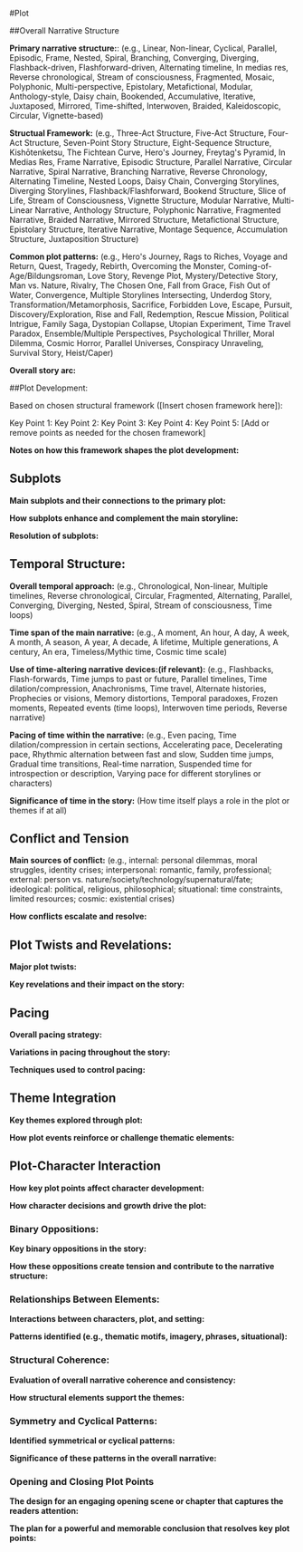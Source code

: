 #Plot

##Overall Narrative Structure

**Primary narrative structure:**:
(e.g., Linear, Non-linear, Cyclical, Parallel, Episodic, Frame, Nested, Spiral, Branching, Converging, Diverging, Flashback-driven, Flashforward-driven, Alternating timeline, In medias res, Reverse chronological, Stream of consciousness, Fragmented, Mosaic, Polyphonic, Multi-perspective, Epistolary, Metafictional, Modular, Anthology-style, Daisy chain, Bookended, Accumulative, Iterative, Juxtaposed, Mirrored, Time-shifted, Interwoven, Braided, Kaleidoscopic, Circular, Vignette-based)

**Structual Framework:**
(e.g., Three-Act Structure, Five-Act Structure, Four-Act Structure, Seven-Point Story Structure, Eight-Sequence Structure, Kishōtenketsu, The Fichtean Curve, Hero's Journey, Freytag's Pyramid, In Medias Res, Frame Narrative, Episodic Structure, Parallel Narrative, Circular Narrative, Spiral Narrative, Branching Narrative, Reverse Chronology, Alternating Timeline, Nested Loops, Daisy Chain, Converging Storylines, Diverging Storylines, Flashback/Flashforward, Bookend Structure, Slice of Life, Stream of Consciousness, Vignette Structure, Modular Narrative, Multi-Linear Narrative, Anthology Structure, Polyphonic Narrative, Fragmented Narrative, Braided Narrative, Mirrored Structure, Metafictional Structure, Epistolary Structure, Iterative Narrative, Montage Sequence, Accumulation Structure, Juxtaposition Structure)

**Common plot patterns:**
(e.g., Hero's Journey, Rags to Riches, Voyage and Return, Quest, Tragedy, Rebirth, Overcoming the Monster, Coming-of-Age/Bildungsroman, Love Story, Revenge Plot, Mystery/Detective Story, Man vs. Nature, Rivalry, The Chosen One, Fall from Grace, Fish Out of Water, Convergence, Multiple Storylines Intersecting, Underdog Story, Transformation/Metamorphosis, Sacrifice, Forbidden Love, Escape, Pursuit, Discovery/Exploration, Rise and Fall, Redemption, Rescue Mission, Political Intrigue, Family Saga, Dystopian Collapse, Utopian Experiment, Time Travel Paradox, Ensemble/Multiple Perspectives, Psychological Thriller, Moral Dilemma, Cosmic Horror, Parallel Universes, Conspiracy Unraveling, Survival Story, Heist/Caper)

**Overall story arc:**

##Plot Development:

Based on chosen structural framework ([Insert chosen framework here]):

Key Point 1:
Key Point 2:
Key Point 3:
Key Point 4:
Key Point 5:
[Add or remove points as needed for the chosen framework]

**Notes on how this framework shapes the plot development:**

## Subplots

**Main subplots and their connections to the primary plot:**

**How subplots enhance and complement the main storyline:**

**Resolution of subplots:**

## Temporal Structure:

**Overall temporal approach:**
(e.g., Chronological, Non-linear, Multiple timelines, Reverse chronological, Circular, Fragmented, Alternating, Parallel, Converging, Diverging, Nested, Spiral, Stream of consciousness, Time loops)

**Time span of the main narrative:**
(e.g., A moment, An hour, A day, A week, A month, A season, A year, A decade, A lifetime, Multiple generations, A century, An era, Timeless/Mythic time, Cosmic time scale)

**Use of time-altering narrative devices:(if relevant):**
(e.g., Flashbacks, Flash-forwards, Time jumps to past or future, Parallel timelines, Time dilation/compression, Anachronisms, Time travel, Alternate histories, Prophecies or visions, Memory distortions, Temporal paradoxes, Frozen moments, Repeated events (time loops), Interwoven time periods, Reverse narrative)

**Pacing of time within the narrative:**
(e.g., Even pacing, Time dilation/compression in certain sections, Accelerating pace, Decelerating pace, Rhythmic alternation between fast and slow, Sudden time jumps, Gradual time transitions, Real-time narration, Suspended time for introspection or description, Varying pace for different storylines or characters)

**Significance of time in the story:**
(How time itself plays a role in the plot or themes if at all)

## Conflict and Tension

**Main sources of conflict:**
(e.g., internal: personal dilemmas, moral struggles, identity crises; interpersonal: romantic, family, professional; external: person vs. nature/society/technology/supernatural/fate; ideological: political, religious, philosophical; situational: time constraints, limited resources; cosmic: existential crises)

**How conflicts escalate and resolve:**

## Plot Twists and Revelations:

**Major plot twists:**

**Key revelations and their impact on the story:**

## Pacing
**Overall pacing strategy:**

**Variations in pacing throughout the story:**

**Techniques used to control pacing:**
## Theme Integration
**Key themes explored through plot:**

**How plot events reinforce or challenge thematic elements:**
## Plot-Character Interaction
**How key plot points affect character development:**

**How character decisions and growth drive the plot:**

### Binary Oppositions:

**Key binary oppositions in the story:**

**How these oppositions create tension and contribute to the narrative structure:**

### Relationships Between Elements:

**Interactions between characters, plot, and setting:**

**Patterns identified (e.g., thematic motifs, imagery, phrases, situational):**

### Structural Coherence:

**Evaluation of overall narrative coherence and consistency:**

**How structural elements support the themes:**

### Symmetry and Cyclical Patterns:

**Identified symmetrical or cyclical patterns:**

**Significance of these patterns in the overall narrative:**

### Opening and Closing Plot Points

**The design for an engaging opening scene or chapter that captures the readers attention:**

**The plan for a powerful and memorable conclusion that resolves key plot points:**

